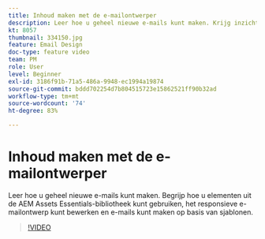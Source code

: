 ```yaml
---
title: Inhoud maken met de e-mailontwerper
description: Leer hoe u geheel nieuwe e-mails kunt maken. Krijg inzicht in het gebruik van middelen uit de AEM Assets Essentials-bibliotheek, bewerk het responsieve e-mailontwerp en maak e-mails van sjablonen met onze Journey Optimizer-ondersteuningsvideo.
kt: 8057
thumbnail: 334150.jpg
feature: Email Design
doc-type: feature video
team: PM
role: User
level: Beginner
exl-id: 3186f91b-71a5-486a-9948-ec1994a19874
source-git-commit: bddd702254d7b804515723e15862521ff90b32ad
workflow-type: tm+mt
source-wordcount: '74'
ht-degree: 83%

---
```


# Inhoud maken met de e-mailontwerper

Leer hoe u geheel nieuwe e-mails kunt maken. Begrijp hoe u elementen uit de AEM Assets Essentials-bibliotheek kunt gebruiken, het responsieve e-mailontwerp kunt bewerken en e-mails kunt maken op basis van sjablonen.

>[!VIDEO](https://video.tv.adobe.com/v/334150?quality=12)
